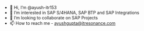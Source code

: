 - 👋 Hi, I’m @ayush-itr153
- 👀 I’m interested in SAP S/4HANA, SAP BTP and SAP Integrations
- 💞️ I’m looking to collaborate on SAP Projects
- 📫 How to reach me - ayushgupta@itresonance.com

<!---
ayush-itr153/ayush-itr153 is a ✨ special ✨ repository because its `README.md` (this file) appears on your GitHub profile.
You can click the Preview link to take a look at your changes.
--->
